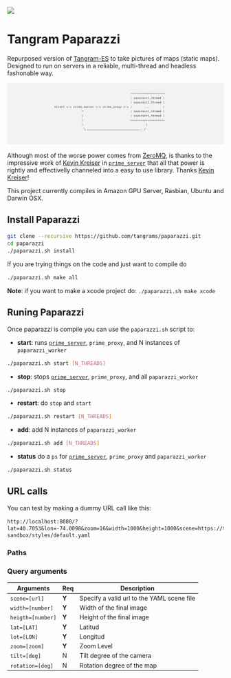 ![](imgs/5846.jpg)

# Tangram Paparazzi

Repurposed version of [Tangram-ES](https://github.com/tangrams/tangram-es) to take pictures of maps (static maps). Designed to run on servers in a reliable, multi-thread and headless fashonable way. 

![](imgs/ascii.png)

Although most of the worse power comes from [ZeroMQ](http://zeromq.org/), is thanks to the impressive work of [Kevin Kreiser](https://twitter.com/kevinkreiser) in [```prime_server```](https://github.com/kevinkreiser/prime_server) that all that power is rightly and effectivelly channeled into a easy to use library. Thanks [Kevin Kreiser](https://twitter.com/kevinkreiser)!

This project currently compiles in Amazon GPU Server, Rasbian, Ubuntu and Darwin OSX.

## Install Paparazzi

```bash
git clone --recursive https://github.com/tangrams/paparazzi.git
cd paparazzi
./paparazzi.sh install
```

If you are trying things on the code and just want to compile do

```bash
./paparazzi.sh make all
```

**Note**: if you want to make a xcode project do: `./paparazzi.sh make xcode`

## Runing Paparazzi

Once paparazzi is compile you can use the `paparazzi.sh` script to:

* **start**: runs [```prime_server```](https://github.com/kevinkreiser/prime_server), ```prime_proxy```, and N instances of ```paparazzi_worker```

```bash
./paparazzi.sh start [N_THREADS]
```

* **stop**: stops [```prime_server```](https://github.com/kevinkreiser/prime_server), ```prime_proxy```, and all ```paparazzi_worker```

```bash
./paparazzi.sh stop
```

* **restart**: do `stop` and `start`

```bash
./paparazzi.sh restart [N_THREADS]
```

* **add**: add N instances of ```paparazzi_worker```

```bash
./paparazzi.sh add [N_THREADS]
```

* **status** do a `ps` for [```prime_server```](https://github.com/kevinkreiser/prime_server), ```prime_proxy``` and ```paparazzi_worker```

```bash
./paparazzi.sh status
```

## URL calls 

You can test by making a dummy URL call like this:

```
http://localhost:8080/?lat=40.7053&lon=-74.0098&zoom=16&width=1000&height=1000&scene=https://tangrams.github.io/tangram-sandbox/styles/default.yaml
```

### Paths



### Query arguments

| Arguments         | Req | Description                                   |
|-------------------|-----|-----------------------------------------------|
| `scene=[url]`     |**Y**| Specify a valid url to the YAML scene file    |
| `width=[number]`  |**Y**| Width of the final image                      |
| `heigth=[number]` |**Y**| Height of the final image                     |
| `lat=[LAT]`       |**Y**| Latitud                                       |
| `lot=[LON]`       |**Y**| Longitud                                      |
| `zoom=[zoom]`     |**Y**| Zoom Level                                    |
| `tilt=[deg]`      |  N  | Tilt degree of the camera                     |
| `rotation=[deg]`  |  N  | Rotation degree of the map                    |
